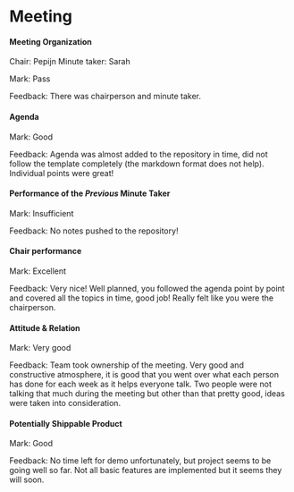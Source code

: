 # Meeting


#### Meeting Organization

Chair: Pepijn
Minute taker: Sarah

Mark: Pass

Feedback: There was chairperson and minute taker.


#### Agenda

Mark: Good

Feedback: Agenda was almost added to the repository in time, did not follow the template completely (the markdown format does not help). Individual points were great!


#### Performance of the *Previous* Minute Taker

Mark: Insufficient

Feedback: No notes pushed to the repository!


#### Chair performance

Mark: Excellent

Feedback: Very nice! Well planned, you followed the agenda point by point and covered all the topics in time, good job! Really felt like you were the chairperson.


#### Attitude & Relation

Mark: Very good

Feedback: Team took ownership of the meeting. Very good and constructive atmosphere, it is good that you went over what each person has done for each week as it helps everyone talk. Two people were not talking that much during the meeting but other than that pretty good, ideas were taken into consideration.


#### Potentially Shippable Product

Mark: Good

Feedback: No time left for demo unfortunately, but project seems to be going well so far. Not all basic features are implemented but it seems they will soon.